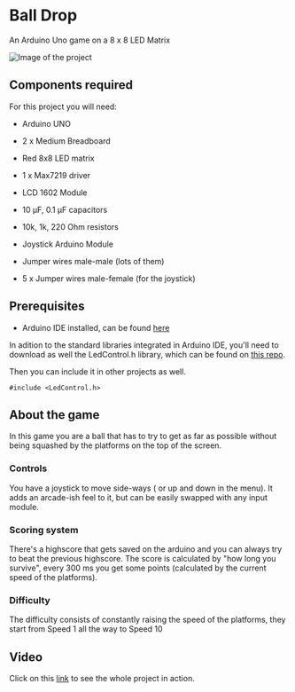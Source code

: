 # Ball Drop

An Arduino Uno game on a 8 x 8 LED Matrix

![Image of the project](https://i.imgur.com/Acfqlw9.jpg)

## Components required

For this project you will need:

- Arduino UNO

- 2 x Medium Breadboard

- Red 8x8 LED matrix

- 1 x Max7219 driver

- LCD 1602 Module

- 10 μF, 0.1 μF capacitors

- 10k, 1k, 220 Ohm resistors

- Joystick Arduino Module

- Jumper wires male-male (lots of them)

- 5 x Jumper wires male-female (for the joystick)


## Prerequisites

- Arduino IDE installed, can be found [here](https://www.arduino.cc/en/main/software)

In adition to the standard libraries integrated in Arduino IDE, you'll need to download as well the LedControl.h library, which can be found on [this repo](https://github.com/wayoda/LedControl).

Then you can include it in other projects as well.
```
#include <LedControl.h>
```


## About the game

In this game you are a ball that has to try to get as far as possible without being squashed by the platforms on the top of the screen.

### Controls

You have a joystick to move side-ways ( or up and down in the menu).
It adds an arcade-ish feel to it, but can be easily swapped with any input module. 

### Scoring system

There's a highscore that gets saved on the arduino and you can always try to beat the previous highscore.
The score is calculated by "how long you survive", every 300 ms you get some points (calculated by the current speed of the platforms).

### Difficulty

The difficulty consists of constantly raising the speed of the platforms, they start from Speed 1 all the way to Speed 10

## Video

Click on this [link](https://www.youtube.com/embed/WU3zjfFL5Lk) to see the whole project in action.
